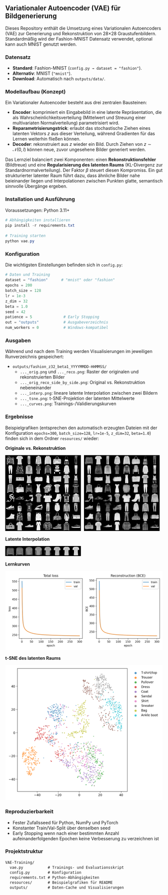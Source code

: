 ## Variationaler Autoencoder (VAE) für Bildgenerierung

Dieses Repository enthält die Umsetzung eines Variationalen Autoencoders (VAE) zur Generierung und Rekonstruktion von 28×28 Graustufenbildern. Standardmäßig wird der Fashion-MNIST Datensatz verwendet, optional kann auch MNIST genutzt werden.

### Datensatz
- **Standard**: Fashion-MNIST (`config.py → dataset = "fashion"`).
- **Alternativ**: MNIST (`"mnist"`).
- **Download**: Automatisch nach `outputs/data/`.

### Modellaufbau (Konzept)
Ein Variationaler Autoencoder besteht aus drei zentralen Bausteinen:

- **Encoder**: komprimiert ein Eingabebild in eine latente Repräsentation, die als Wahrscheinlichkeitsverteilung (Mittelwert und Streuung einer multivariaten Normalverteilung) parametrisiert wird.
- **Reparametrisierungstrick**: erlaubt das stochastische Ziehen eines latenten Vektors $z$ aus dieser Verteilung, während Gradienten für das Lernen weiterhin fließen können.
- **Decoder**: rekonstruiert aus $z$ wieder ein Bild. Durch Ziehen von $z \sim \mathcal{N}(0, I)$ können neue, zuvor ungesehene Bilder generiert werden.

Das Lernziel balanciert zwei Komponenten: einen **Rekonstruktionsfehler** (Bildtreue) und eine **Regularisierung des latenten Raums** (KL-Divergenz zur Standardnormalverteilung). Der Faktor $\beta$ steuert diesen Kompromiss. Ein gut strukturierter latenter Raum führt dazu, dass ähnliche Bilder nahe beieinander liegen und Interpolationen zwischen Punkten glatte, semantisch sinnvolle Übergänge ergeben.

### Installation und Ausführung
Voraussetzungen: Python 3.11+

```powershell
# Abhängigkeiten installieren
pip install -r requirements.txt

# Training starten
python vae.py
```

### Konfiguration
Die wichtigsten Einstellungen befinden sich in `config.py`:

```python
# Daten und Training
dataset = "fashion"      # "mnist" oder "fashion"
epochs = 200
batch_size = 128
lr = 1e-3
z_dim = 32
beta = 1.0
seed = 42
patience = 5              # Early Stopping
out = "outputs"           # Ausgabeverzeichnis
num_workers = 0           # Windows-kompatibel
```

### Ausgaben
Während und nach dem Training werden Visualisierungen im jeweiligen Runverzeichnis gespeichert:

- `outputs/fashion_z32_beta1_YYYYMMDD-HHMMSS/`
  - `..._orig.png` und `..._reco.png`: Raster der originalen und rekonstruierten Bilder
  - `..._orig_reco_side_by_side.png`: Original vs. Rekonstruktion nebeneinander
  - `..._interp.png`: lineare latente Interpolation zwischen zwei Bildern
  - `..._tsne.png`: t-SNE-Projektion der latenten Mittelwerte
  - `..._curves.png`: Trainings-/Validierungskurven

### Ergebnisse
Beispielgrafiken (entsprechen den automatisch erzeugten Dateien mit der Konfiguration `epochs=300`, `batch_size=128`, `lr=1e-5`, `z_dim=32`, `beta=1.0`) finden sich in dem Ordner `resources/` wieder:

**Originale vs. Rekonstruktion**

  ![Originale](resources/original_vs_reconstruction.png)

**Latente Interpolation**

  ![Interpolation](resources/interpolation.png)

**Lernkurven**

  ![Lernkurven](resources/learning_curve.png)

**t-SNE des latenten Raums**

  ![t-SNE](resources/TSNE.png)

### Reproduzierbarkeit
- Fester Zufallsseed für Python, NumPy und PyTorch
- Konstanter Train/Val-Split über denselben seed
- Early Stopping wenn nach einer bestimmten Anzahl aufeinanderfolgenden Epochen keine Verbesserung zu verzeichnen ist

### Projektstruktur
```
VAE-Training/
  vae.py           # Trainings- und Evaluationsskript
  config.py        # Konfiguration
  requirements.txt # Python-Abhängigkeiten
  resources/       # Beispielgrafiken für README
  outputs/         # Daten-Cache und Visualisierungen
```